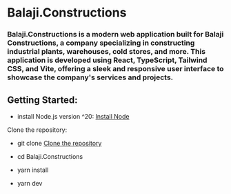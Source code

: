 # Balaji.Constructions

### Balaji.Constructions is a modern web application built for Balaji Constructions, a company specializing in constructing industrial plants, warehouses, cold stores, and more. This application is developed using React, TypeScript, Tailwind CSS, and Vite, offering a sleek and responsive user interface to showcase the company's services and projects.

## Getting Started:

- install Node.js version ^20: [Install Node](https://nodejs.org/en/blog/release/v20.13.1)

Clone the repository:

- git clone [Clone the repository](https://github.com/kumarsachinguri/balaji.constructions.git)

- cd Balaji.Constructions
- yarn install
- yarn dev
